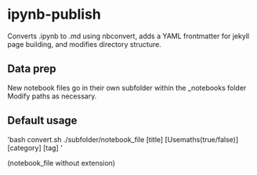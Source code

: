 # ipynb-publish
Converts .ipynb to .md using nbconvert, adds a YAML frontmatter for jekyll page building, and modifies directory structure.

## Data prep
New notebook files go in their own subfolder within the \_notebooks folder
Modify paths as necessary.

## Default usage
'bash convert.sh ./subfolder/notebook_file \[title\] \[Usemaths(true/false)\] \[category\] \[tag\] '

(notebook_file without extension)
